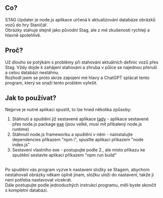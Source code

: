 ## Co?

STAG Updater je node.js aplikace určená k aktualizování databáze obrázků vozů do hry Staničář.
<br>
Obrázky stahuje stejně jako původní Stag, ale z mé zkušenosti rychleji a hlavně spolehlivě.

## Proč?

Už dlouho se potýkám s problémy při stahování aktuálních definic vozů přes Stag. Vždy dojde k zahájení stahování a zhruba v půlce se najednou přeruší a celou databázi nestáhnu.
<br>
Rozhodl jsem se proto skrze zapojení mé hlavy a ChatGPT splácat tento program, který se snaží tento problém vyřešit.

## Jak to používat?

Nejprve je nutné aplikaci spustit, to lze hned několika způsoby:
1) Stáhnutí a spuštění již sestavené aplikace [tady](https://github.com/tpeterka1/stag_updater/releases/latest) - aplikace sestavené přes node.js package [exe](https://www.npmjs.com/package/@angablue/exe) (jsou velké, musí mít přibalený node.js runtime)
2) Stáhnutí node.js frameworku a spuštění v něm - nainstalujte dependencies příkazem "npm i", spusťte aplikaci příkazem "node index.js"
3) Sestavení vlastního exe - postupujte podle 2., ale místo příkazu ke spuštění sestavte aplikaci příkazem "npm run build"
<br>
Po spuštění vás program vyzve k nastavení složky se Stagem, abychom nestahovali obrázky někam úplně jinam, složku uloží do nastavení, takže ji neni potřeba nastavovat vícekrát.
<br>
Dále postupujte podle jednoduchých instrukcí programu, měli byste skončit s kompletní databází.

